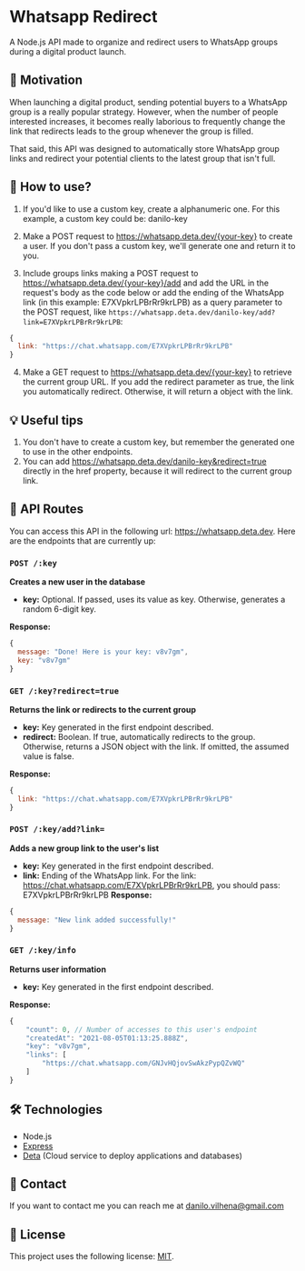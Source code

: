 # Whatsapp Redirect
A Node.js API made to organize and redirect users to WhatsApp groups during a digital product launch.

## 🧐 Motivation
When launching a digital product, sending potential buyers to a WhatsApp group is a really popular strategy. However, when the number of people interested increases, it becomes really laborious to frequently change the link that redirects leads to the group whenever the group is filled. 

That said, this API was designed to automatically store WhatsApp group links and redirect your potential clients to the latest group that isn't full.

## 🔢 How to use?
1. If you'd like to use a custom key, create a alphanumeric one. For this example, a custom key could be: danilo-key

1. Make a POST request to https://whatsapp.deta.dev/{your-key} to create a user. If you don't pass a custom key, we'll generate one and return it to you.

1. Include groups links making a POST request to https://whatsapp.deta.dev/{your-key}/add and add the URL in the request's body as the code below or add the ending of the WhatsApp link (in this example: E7XVpkrLPBrRr9krLPB) as a query parameter to the POST request, like `https://whatsapp.deta.dev/danilo-key/add?link=E7XVpkrLPBrRr9krLPB`:
```js
{
  link: "https://chat.whatsapp.com/E7XVpkrLPBrRr9krLPB"
}
```

4. Make a GET request to https://whatsapp.deta.dev/{your-key} to retrieve the current group URL. If you add the redirect parameter as true, the link you automatically redirect. Otherwise, it will return a object with the link.

## 💡 Useful tips
1. You don't have to create a custom key, but remember the generated one to use in the other endpoints.
1. You can add https://whatsapp.deta.dev/danilo-key&redirect=true directly in the href property, because it will redirect to the current group link.


## 🤖 API Routes
You can access this API in the following url: https://whatsapp.deta.dev. Here are the endpoints that are currently up:

### `POST /:key`  
**Creates a new user in the database**  
- **key:** Optional. If passed, uses its value as key. Otherwise, generates a random 6-digit key.  
  
**Response:**  
```js
{
  message: "Done! Here is your key: v8v7gm",
  key: "v8v7gm"
}
```

### `GET /:key?redirect=true`  
**Returns the link or redirects to the current group**  
- **key:** Key generated in the first endpoint described.
- **redirect:** Boolean. If true, automatically redirects to the group. Otherwise, returns a JSON object with the link. If omitted, the assumed value is false.

**Response:**  
```js
{
  link: "https://chat.whatsapp.com/E7XVpkrLPBrRr9krLPB"
}
```

### `POST /:key/add?link=`  
**Adds a new group link to the user's list**  
- **key:** Key generated in the first endpoint described.
- **link:** Ending of the WhatsApp link. For the link: https://chat.whatsapp.com/E7XVpkrLPBrRr9krLPB, you should pass: E7XVpkrLPBrRr9krLPB
**Response:**  
```js
{
  message: "New link added successfully!"
}
```

### `GET /:key/info`  
**Returns user information**  
- **key:** Key generated in the first endpoint described.

**Response:**  
```js
{
    "count": 0, // Number of accesses to this user's endpoint 
    "createdAt": "2021-08-05T01:13:25.888Z", 
    "key": "v8v7gm",
    "links": [
        "https://chat.whatsapp.com/GNJvHQjovSwAkzPypQZvWQ"
    ]
}
```

## 🛠 Technologies

- Node.js 
- <a href="https://expressjs.com">Express</a> 
- <a href="https://www.deta.sh">Deta</a> (Cloud service to deploy applications and databases)

## 👋 Contact
If you want to contact me you can reach me at danilo.vilhena@gmail.com

## 📙 License
This project uses the following license: <a href="https://github.com/danilovilhena/whatsapp-redirect/blob/main/LICENSE">MIT</a>.
